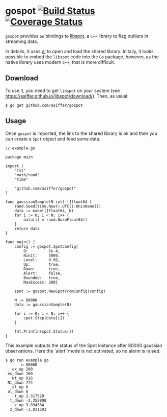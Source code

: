 # gospot [![Build Status](https://travis-ci.com/asiffer/gospot.svg?branch=master)](https://travis-ci.com/asiffer/gospot) [![Coverage Status](http://codecov.io/github.com/asiffer/gospot/coverage.svg?branch=master)](http://codecov.io/github/vendor/package?branch=master)

`gospot` provides `Go` bindings to [libspot](https://asiffer.github.io/libspot/), a `C++` library to flag outliers in streaming data.

In details, it uses [dl](https://github.com/rainycape/dl) to open and load the shared library. Initally, it looks possible to embed the `libspot` code into the `Go` package, however, as the native library uses modern `C++`, that is more difficult. 

## Download

To use it, you need to get `libspot` on your system (see https://asiffer.github.io/libspot/download/). Then, as usual:

```shell
$ go get github.com/asiffer/gospot
```

## Usage

Once `gospot` is imported, the link to the shared library is ok and then you can create a `Spot` object and feed some data.

```golang
// example.go

package main

import (
    "fmt"
    "math/rand"
    "time"

    "github.com/asiffer/gospot"
)

func gaussianSample(N int) []float64 {
	rand.Seed(time.Now().UTC().UnixNano())
	data := make([]float64, N)
	for i := 0; i < N; i++ {
		data[i] = rand.NormFloat64()
	}
	return data
}

func main() {
    config := gospot.SpotConfig{
		Q:         1e-4,
		Ninit:     5000,
		Level:     0.99,
		Up:        true,
		Down:      true,
		Alert:     false,
		Bounded:   true,
		MaxExcess: 200}

    spot := gospot.NewSpotFromConfig(config)
    
    N := 80000
    data := gaussianSample(N)

    for i := 0; i < N; i++ {
	    spot.Step(data[i])
    }
    
    fmt.Println(spot.Status())
}
```


This example outputs the status of the Spot instance after 80000 gaussian observations. Here the `alert``mode is not activated, so no alarm is raised.

```shell
$ go run example.go
       n 80000
   ex_up 200
 ex_down 200
   Nt_up 816
 Nt_down 774
   al_up 0
 al_down 0
    t_up 2.317529
  t_down -2.352898
    z_up 3.834334
  z_down -3.831503

```